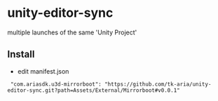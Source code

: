 # unity-editor-sync

multiple launches of the same 'Unity Project'

## Install

- edit manifest.json

```
 "com.ariasdk.u3d-mirrorboot": "https://github.com/tk-aria/unity-editor-sync.git?path=Assets/External/Mirrorboot#v0.0.1"
```


<!--
<p align="center">
    <h1 align="center">unity multi-client</h1>
</p>

ベースとなるUnityProjectからシンボリックリンクを生成します。

## 使い道
- Unityで通信ロジック開発時の複数クライアント検証時
- Unity内にサーバーロジックを内包している場合の、サーバー、クライアント開発時
- Jenkinsのビルド処理時
など...

使い道は様々な気がしますが,自分が思いつく方法だとこんなものでしょうか?

## デモ
![demo_image]()

Assetsと同階層(Project以下)にファイルを配置して該当ファイルをMacならシェルから実行、
Windowsは、コマンドプロンプトかダブルクリックで実行できます。
(コンフル整備中なので、この辺りは暫しお待ちを...)

Unity > ProjectSettings > Run in background をtrueにするのがオススメ.

※ Macの場合  
- .shファイルに関して...  
gitでファイル権限を監視できない影響で初めに各ローカル上で以下のコマンドを実行してください。  
ファイルがあるディレクトリで以下を実行
```
# 権限に関しては各自で設定してください、めんどくさい人は下をコピペで！.
$ chmod 777 *.sh
``

[tips]
- ２つのプロジェクト間でファイルは共有されるので、片方の変更をもう片方に適用して...などの作業が要らなくなります。
- 協力バトル用に追加のPC申請をしなくて済む

[用途]
- 複数クライアントのデバッグなど...

-->
